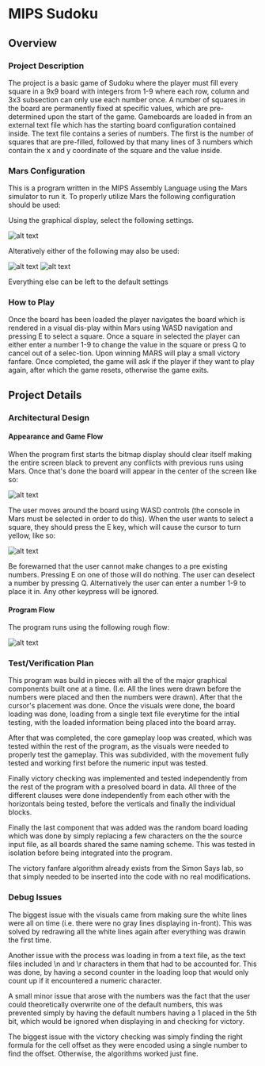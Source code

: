 # MIPS Sudoku

## Overview 

### Project Description

The project is a basic game of Sudoku where the player must fill every square in a 9x9 board with integers from 1-9 where each row, column and 3x3 subsection can only use each number once. A number of squares in the board are permanently fixed at specific values, which are pre-determined upon the start of the game. Gameboards are loaded in from an external text file which has the starting board configuration contained inside. The text file contains a series of numbers. The first is the number of squares that are pre-filled, followed by that many lines of 3 numbers which contain the x and y coordinate of the square and the value inside.

### Mars Configuration

This is a program written in the MIPS Assembly Language using the Mars simulator to run it. To properly utilize Mars the following configuration should be used:

Using the graphical display, select the following settings.

![alt text](https://i.imgur.com/h5kUf7E.png)

Alteratively either of the following may also be used:

![alt text](https://i.imgur.com/fMMNPPA.png) ![alt text](https://i.imgur.com/LHC5jOR.png)

Everything else can be left to the default settings

### How to Play

Once the board has been loaded the player navigates the board which is rendered in a visual dis-play within Mars using WASD navigation and pressing E to select a square. Once a square in selected the player can either enter a number 1-9 to change the value in the square or press Q to cancel out of a selec-tion. Upon winning MARS will play a small victory fanfare. Once completed, the game will ask if the player if they want to play again, after which the game resets, otherwise the game exits.

## Project Details

### Architectural Design

#### Appearance and Game Flow

When the program first starts the bitmap display should clear itself making the entire screen black to prevent any conflicts with previous runs using Mars. Once that's done the board will appear in the center of the screen like so:

![alt text](https://i.imgur.com/aHmfGj2.png)

The user moves around the board using WASD controls (the console in Mars must be selected in order to do this). When the user wants to select a square, they should press the E key, which will cause the cursor to turn yellow, like so:

![alt text](https://i.imgur.com/mkoEMg3.png)

Be forewarned that the user cannot make changes to a pre existing numbers. Pressing E on one of those will do nothing. The user can deselect a number by pressing Q. Alternatively the user can enter a number 1-9 to place it in. Any other keypress will be ignored.

#### Program Flow

The program runs using the following rough flow:

![alt text](https://i.imgur.com/M1MmMOe.png)

### Test/Verification Plan

This program was build in pieces with all the of the major graphical components built one at a time. (I.e. All the lines were drawn before the numbers were placed and then the numbers were drawn). After that the cursor's placement was done. Once the visuals were done, the board loading was done, loading from a single text file everytime for the intial testing, with the loaded information being placed into the board array.

After that was completed, the core gameplay loop was created, which was tested within the rest of the program, as the visuals were needed to properly test the gameplay. This was subdivided, with the movement fully tested and working first before the numeric input was tested.

Finally victory checking was implemented and tested independently from the rest of the program with a presolved board in data. All three of the different clauses were done independently from each other with the horizontals being tested, before the verticals and finally the individual blocks.

Finally the last component that was added was the random board loading which was done by simply replacing a few characters on the the source input file, as all boards shared the same naming scheme. This was tested in isolation before being integrated into the program.

The victory fanfare algorithm already exists from the Simon Says lab, so that simply needed to be inserted into the code with no real modifications.

### Debug Issues

The biggest issue with the visuals came from making sure the white lines were all on time (i.e. there were no gray lines displaying in-front). This was solved by redrawing all the white lines again after everything was drawin the first time.

Another issue with the process was loading in from a text file, as the text files included \n and \r characters in them that had to be accounted for. This was done, by having a second counter in the loading loop that would only count up if it encountered a numeric character.

A small minor issue that arose with the numbers was the fact that the user could theoretically overwrite one of the default numbers, this was prevented simply by having the default numbers having a 1 placed in the 5th bit, which would be ignored when displaying in and checking for victory.

The biggest issue with the victory checking was simply finding the right formula for the cell offset as they were encoded using a single number to find the offset. Otherwise, the algorithms worked just fine.
 